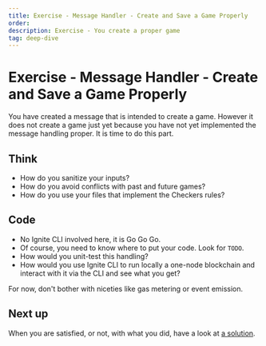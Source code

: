 ```yaml
---
title: Exercise - Message Handler - Create and Save a Game Properly
order:
description: Exercise - You create a proper game
tag: deep-dive
---
```


# Exercise - Message Handler - Create and Save a Game Properly

You have created a message that is intended to create a game. However it does not create a game just yet because you have not yet implemented the message handling proper. It is time to do this part.

## Think

* How do you sanitize your inputs?
* How do you avoid conflicts with past and future games?
* How do you use your files that implement the Checkers rules?

## Code

* No Ignite CLI involved here, it is Go Go Go.
* Of course, you need to know where to put your code. Look for `TODO`.
* How would you unit-test this handling?
* How would you use Ignite CLI to run locally a one-node blockchain and interact with it via the CLI and see what you get?

For now, don't bother with niceties like gas metering or event emission.

## Next up

When you are satisfied, or not, with what you did, have a look at [a solution](./create-handling.md).
